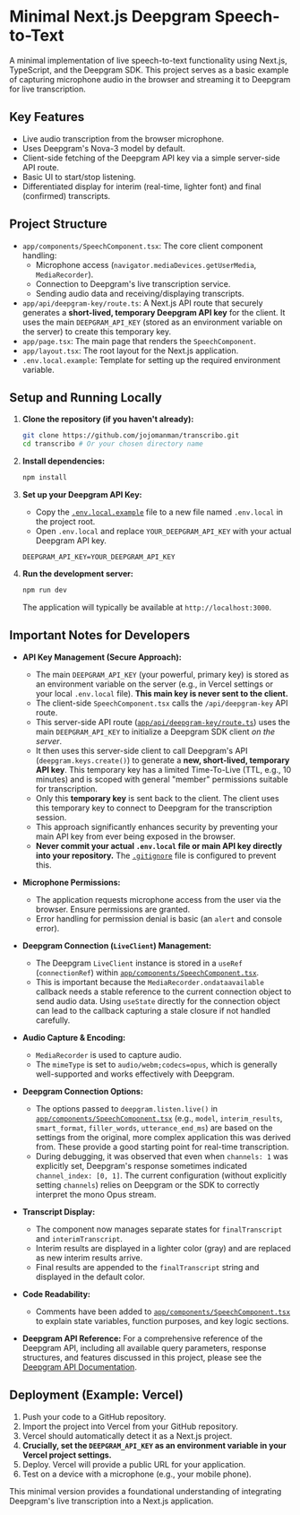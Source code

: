 # Minimal Next.js Deepgram Speech-to-Text

A minimal implementation of live speech-to-text functionality using Next.js, TypeScript, and the Deepgram SDK. This project serves as a basic example of capturing microphone audio in the browser and streaming it to Deepgram for live transcription.

## Key Features

*   Live audio transcription from the browser microphone.
*   Uses Deepgram's Nova-3 model by default.
*   Client-side fetching of the Deepgram API key via a simple server-side API route.
*   Basic UI to start/stop listening.
*   Differentiated display for interim (real-time, lighter font) and final (confirmed) transcripts.

## Project Structure

*   `app/components/SpeechComponent.tsx`: The core client component handling:
    *   Microphone access (`navigator.mediaDevices.getUserMedia`, `MediaRecorder`).
    *   Connection to Deepgram's live transcription service.
    *   Sending audio data and receiving/displaying transcripts.
*   `app/api/deepgram-key/route.ts`: A Next.js API route that securely generates a **short-lived, temporary Deepgram API key** for the client. It uses the main `DEEPGRAM_API_KEY` (stored as an environment variable on the server) to create this temporary key.
*   `app/page.tsx`: The main page that renders the `SpeechComponent`.
*   `app/layout.tsx`: The root layout for the Next.js application.
*   `.env.local.example`: Template for setting up the required environment variable.

## Setup and Running Locally

1.  **Clone the repository (if you haven't already):**
    ```bash
    git clone https://github.com/jojomanman/transcribo.git
    cd transcribo # Or your chosen directory name
    ```

2.  **Install dependencies:**
    ```bash
    npm install
    ```

3.  **Set up your Deepgram API Key:**
    *   Copy the [`.env.local.example`](c:\Users\jonas\Desktop\minimal-speech-to-text\.env.local.example:1) file to a new file named `.env.local` in the project root.
    *   Open `.env.local` and replace `YOUR_DEEPGRAM_API_KEY` with your actual Deepgram API key.
    ```
    DEEPGRAM_API_KEY=YOUR_DEEPGRAM_API_KEY
    ```

4.  **Run the development server:**
    ```bash
    npm run dev
    ```
    The application will typically be available at `http://localhost:3000`.

## Important Notes for Developers

*   **API Key Management (Secure Approach):**
    *   The main `DEEPGRAM_API_KEY` (your powerful, primary key) is stored as an environment variable on the server (e.g., in Vercel settings or your local `.env.local` file). **This main key is never sent to the client.**
    *   The client-side `SpeechComponent.tsx` calls the `/api/deepgram-key` API route.
    *   This server-side API route ([`app/api/deepgram-key/route.ts`](c:\Users\jonas\Desktop\minimal-speech-to-text\app\api\deepgram-key\route.ts:1)) uses the main `DEEPGRAM_API_KEY` to initialize a Deepgram SDK client *on the server*.
    *   It then uses this server-side client to call Deepgram's API (`deepgram.keys.create()`) to generate a **new, short-lived, temporary API key**. This temporary key has a limited Time-To-Live (TTL, e.g., 10 minutes) and is scoped with general "member" permissions suitable for transcription.
    *   Only this **temporary key** is sent back to the client. The client uses this temporary key to connect to Deepgram for the transcription session.
    *   This approach significantly enhances security by preventing your main API key from ever being exposed in the browser.
    *   **Never commit your actual `.env.local` file or main API key directly into your repository.** The [`.gitignore`](c:\Users\jonas\Desktop\minimal-speech-to-text\.gitignore:1) file is configured to prevent this.
*   **Microphone Permissions:**
    *   The application requests microphone access from the user via the browser. Ensure permissions are granted.
    *   Error handling for permission denial is basic (an `alert` and console error).
*   **Deepgram Connection (`LiveClient`) Management:**
    *   The Deepgram `LiveClient` instance is stored in a `useRef` (`connectionRef`) within [`app/components/SpeechComponent.tsx`](c:\Users\jonas\Desktop\minimal-speech-to-text\app\components\SpeechComponent.tsx:1).
    *   This is important because the `MediaRecorder.ondataavailable` callback needs a stable reference to the current connection object to send audio data. Using `useState` directly for the connection object can lead to the callback capturing a stale closure if not handled carefully.
*   **Audio Capture & Encoding:**
    *   `MediaRecorder` is used to capture audio.
    *   The `mimeType` is set to `audio/webm;codecs=opus`, which is generally well-supported and works effectively with Deepgram.
*   **Deepgram Connection Options:**
    *   The options passed to `deepgram.listen.live()` in [`app/components/SpeechComponent.tsx`](c:\Users\jonas\Desktop\minimal-speech-to-text\app\components\SpeechComponent.tsx:1) (e.g., `model`, `interim_results`, `smart_format`, `filler_words`, `utterance_end_ms`) are based on the settings from the original, more complex application this was derived from. These provide a good starting point for real-time transcription.
    *   During debugging, it was observed that even when `channels: 1` was explicitly set, Deepgram's response sometimes indicated `channel_index: [0, 1]`. The current configuration (without explicitly setting `channels`) relies on Deepgram or the SDK to correctly interpret the mono Opus stream.
*   **Transcript Display:**
    *   The component now manages separate states for `finalTranscript` and `interimTranscript`.
    *   Interim results are displayed in a lighter color (gray) and are replaced as new interim results arrive.
    *   Final results are appended to the `finalTranscript` string and displayed in the default color.
*   **Code Readability:**
    *   Comments have been added to [`app/components/SpeechComponent.tsx`](c:\Users\jonas\Desktop\minimal-speech-to-text\app\components\SpeechComponent.tsx:1) to explain state variables, function purposes, and key logic sections.

*   **Deepgram API Reference:** For a comprehensive reference of the Deepgram API, including all available query parameters, response structures, and features discussed in this project, please see the [Deepgram API Documentation](../deepgram_api.md).
## Deployment (Example: Vercel)

1.  Push your code to a GitHub repository.
2.  Import the project into Vercel from your GitHub repository.
3.  Vercel should automatically detect it as a Next.js project.
4.  **Crucially, set the `DEEPGRAM_API_KEY` as an environment variable in your Vercel project settings.**
5.  Deploy. Vercel will provide a public URL for your application.
6.  Test on a device with a microphone (e.g., your mobile phone).

This minimal version provides a foundational understanding of integrating Deepgram's live transcription into a Next.js application.